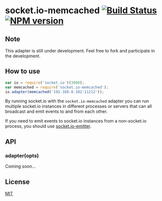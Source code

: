 # socket.io-memcached [![Build Status](https://travis-ci.org/marcofranssen/socket.io-memcached.svg?branch=master)](https://travis-ci.org/marcofranssen/socket.io-memcached) [![NPM version](https://badge.fury.io/js/socket.io-memcached.svg)](http://badge.fury.io/js/socket.io-memcached)

## Note

This adapter is still under development. Feel free to fork and participate in the development.

## How to use

```js
var io = require('socket.io')(3000);
var memcached = require('socket.io-memcached');
io.adapter(memcached('192.168.0.102:11212'));
```

By running socket.io with the `socket.io-memcached` adapter you can run
multiple socket.io instances in different processes or servers that can
all broadcast and emit events to and from each other.

If you need to emit events to socket.io instances from a non-socket.io
process, you should use [socket.io-emitter](http:///github.com/Automattic/socket.io-emitter).

## API

### adapter(opts)

Coming soon...

## License
[MIT](/LICENSE)
